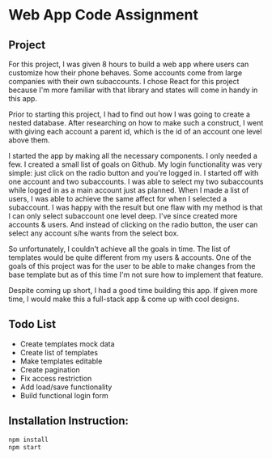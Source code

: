 Web App Code Assignment
======

## Project
For this project, I was given 8 hours to build a web app where users can customize how their phone behaves. Some accounts come from large companies with their own subaccounts. I chose React for this project because I'm more familiar with that library and states will come in handy in this app.

Prior to starting this project, I had to find out how I was going to create a nested database. After researching on how to make such a construct, I went with giving each account a parent id, which is the id of an account one level above them.

I started the app by making all the necessary components. I only needed a few. I created a small list of goals on Github. My login functionality was very simple: just click on the radio button and you're logged in. I started off with one account and two subaccounts. I was able to select my two subaccounts while logged in as a main account just as planned. When I made a list of users, I was able to achieve the same affect for when I selected a subaccount. I was happy with the result but one flaw with my method is that I can only select subaccount one level deep. I've since created more accounts & users. And instead of clicking on the radio button, the user can select any account s/he wants from the select box.

So unfortunately, I couldn't achieve all the goals in time. The list of templates would be quite different from my users & accounts. One of the goals of this project was for the user to be able to make changes from the base template but as of this time I'm not sure how to implement that feature. 

Despite coming up short, I had a good time building this app. If given more time, I would make this a full-stack app & come up with cool designs.

## Todo List
* Create templates mock data
* Create list of templates
* Make templates editable
* Create pagination
* Fix access restriction
* Add load/save functionality
* Build functional login form

## Installation Instruction:
```sh
npm install
npm start
```